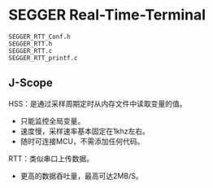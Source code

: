 # SEGGER Real-Time-Terminal

```
SEGGER_RTT_Conf.h
SEGGER_RTT.h
SEGGER_RTT.c
SEGGER_RTT_printf.c
```

## J-Scope 

HSS：是通过采样周期定时从内存文件中读取变量的值。

* 只能监控全局变量。
* 速度慢，采样速率基本固定在1khz左右。
* 随时可连接MCU，不需添加任何代码。

RTT：类似串口上传数据。

* 更高的数据吞吐量，最高可达2MB/S。